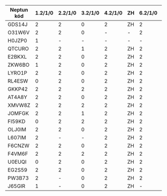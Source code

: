 | Neptun kód | 1.2/1/0 | 2.2/1/0 | 3.2/1/0 | 4.2/1/0 | ZH | 6.2/1/0 | Össz | Hianyzasok | Gyakorlati Jegy |
| ------- | ------- | ------- | ------- | ------- | ------- | ------- | ------- | ------- | ------- | 
| GDS14J | 2 | 2 | 0 | 2 | ZH | 2 | 8 | 0 | |
| O31W6V | 2 | 2 | 0 | - | - | 2 | 6 | 2 | |
| H0JZP0 | 1 | - | - | - | - | - | 1 | 5 | |
| QTCURO | 2 | 2 | 1 | 2 | ZH | 2 | 9 | 0 | |
| E2BKXL | 2 | 2 | 0 | 2 | ZH | 2 | 8 | 0 | |
| ZKW6BO | 1 | 2 | 0 | 2 | ZH | 2 | 7 | 0 | |
| LYRO1P | 2 | 2 | 0 | 2 | ZH | 2 | 8 | 0 | |
| RL4ESW | 0 | 2 | 0 | 2 | ZH | 2 | 6 | 0 | |
| GKKP42 | 2 | 2 | 2 | 2 | ZH | 2 | 10 | 0 | |
| AT4A8Y | 2 | 2 | 0 | 2 | ZH | 2 | 8 | 0 | |
| XMVW8Z | 2 | 2 | 2 | 2 | ZH | 2 | 10 | 0 | |
| JOMFGK | 2 | 2 | 1 | 2 | ZH | 2 | 9 | 0 | |
| FI59KD | 0 | 2 | 2 | 2 | ZH | 2 | 8 | 0 | |
| OLJ0IM | 2 | 2 | 0 | 2 | ZH | 2 | 8 | 0 | |
| L607IM | 2 | - | - | 2 | ZH | 2 | 6 | 2 | |
| F6CNZW | 2 | 2 | 0 | 2 | ZH | 2 | 8 | 0 | |
| F4VM6F | 2 | 2 | 2 | 2 | ZH | 2 | 10 | 0 | |
| U0EUQI | 0 | 2 | 0 | 2 | ZH | 2 | 6 | 0 | |
| EG2S59 | 2 | 2 | 0 | 2 | ZH | 2 | 8 | 0 | |
| PW3B73 | 2 | - | 0 | 2 | ZH | 2 | 6 | 1 | |
| J65GIR | 1 | - | 0 | 2 | ZH | - | 5 | 2 | |
